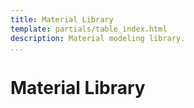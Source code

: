 ```yaml
---
title: Material Library
template: partials/table_index.html
description: Material modeling library.
...
```


# Material Library

